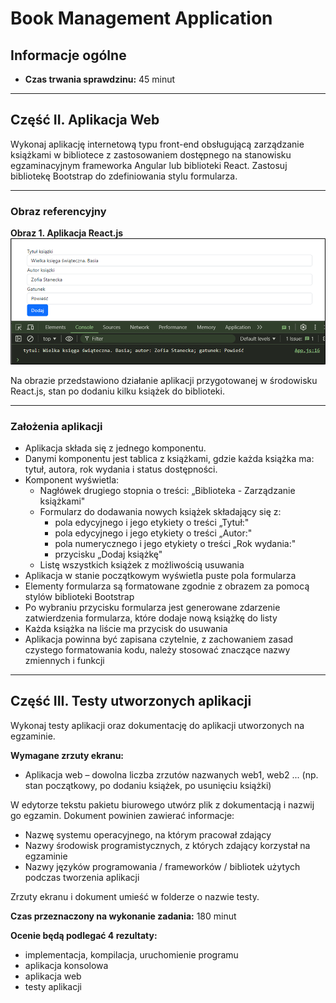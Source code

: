 # Book Management Application

## Informacje ogólne

- **Czas trwania sprawdzinu:** 45 minut

---

## Część II. Aplikacja Web

Wykonaj aplikację internetową typu front-end obsługującą zarządzanie książkami w bibliotece z zastosowaniem dostępnego na stanowisku egzaminacyjnym frameworka Angular lub biblioteki React. Zastosuj bibliotekę Bootstrap do zdefiniowania stylu formularza.

---

### Obraz referencyjny

**Obraz 1. Aplikacja React.js**
![Obraz 1](img/image.png)

Na obrazie przedstawiono działanie aplikacji przygotowanej w środowisku React.js, stan po dodaniu kilku książek do biblioteki.

---

### Założenia aplikacji

- Aplikacja składa się z jednego komponentu.
- Danymi komponentu jest tablica z książkami, gdzie każda książka ma: tytuł, autora, rok wydania i status dostępności.
- Komponent wyświetla:
  - Nagłówek drugiego stopnia o treści: „Biblioteka - Zarządzanie książkami"
  - Formularz do dodawania nowych książek składający się z:
    - pola edycyjnego i jego etykiety o treści „Tytuł:"
    - pola edycyjnego i jego etykiety o treści „Autor:"
    - pola numerycznego i jego etykiety o treści „Rok wydania:"
    - przycisku „Dodaj książkę"
  - Listę wszystkich książek z możliwością usuwania
- Aplikacja w stanie początkowym wyświetla puste pola formularza
- Elementy formularza są formatowane zgodnie z obrazem za pomocą stylów biblioteki Bootstrap
- Po wybraniu przycisku formularza jest generowane zdarzenie zatwierdzenia formularza, które dodaje nową książkę do listy
- Każda książka na liście ma przycisk do usuwania
- Aplikacja powinna być zapisana czytelnie, z zachowaniem zasad czystego formatowania kodu, należy stosować znaczące nazwy zmiennych i funkcji

---

## Część III. Testy utworzonych aplikacji

Wykonaj testy aplikacji oraz dokumentację do aplikacji utworzonych na egzaminie.

**Wymagane zrzuty ekranu:**
- Aplikacja web – dowolna liczba zrzutów nazwanych web1, web2 ... (np. stan początkowy, po dodaniu książek, po usunięciu książki)

W edytorze tekstu pakietu biurowego utwórz plik z dokumentacją i nazwij go egzamin. Dokument powinien zawierać informacje:

- Nazwę systemu operacyjnego, na którym pracował zdający
- Nazwy środowisk programistycznych, z których zdający korzystał na egzaminie
- Nazwy języków programowania / frameworków / bibliotek użytych podczas tworzenia aplikacji

Zrzuty ekranu i dokument umieść w folderze o nazwie testy.

**Czas przeznaczony na wykonanie zadania:** 180 minut

**Ocenie będą podlegać 4 rezultaty:**
- implementacja, kompilacja, uruchomienie programu
- aplikacja konsolowa
- aplikacja web
- testy aplikacji
